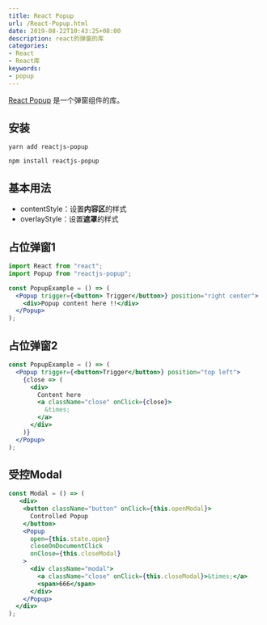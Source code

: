 ```yaml
---
title: React Popup
url: /React-Popup.html
date: 2019-08-22T10:43:25+08:00
description: react的弹窗的库
categories:
- React
- React库
keywords:
- popup
---
```


[React Popup](https://react-popup.elazizi.com/component-api/) 是一个弹窗组件的库。

## 安装

```
yarn add reactjs-popup

npm install reactjs-popup
```

## 基本用法

- contentStyle：设置**内容区**的样式
- overlayStyle：设置**遮罩**的样式

## 占位弹窗1

```jsx
import React from "react";
import Popup from "reactjs-popup";

const PopupExample = () => (
  <Popup trigger={<button> Trigger</button>} position="right center">
    <div>Popup content here !!</div>
  </Popup>
);
```

## 占位弹窗2

```jsx
const PopupExample = () => (
  <Popup trigger={<button>Trigger</button>} position="top left">
    {close => (
      <div>
        Content here
        <a className="close" onClick={close}>
          &times;
        </a>
      </div>
    )}
  </Popup>
);
```

## 受控Modal

```jsx
const Modal = () => (
   <div>
    <button className="button" onClick={this.openModal}>
      Controlled Popup
    </button>
    <Popup
      open={this.state.open}
      closeOnDocumentClick
      onClose={this.closeModal}
    >
      <div className="modal">
        <a className="close" onClick={this.closeModal}>&times;</a>
        <span>666</span>
      </div>
    </Popup>
  </div>
);
```

